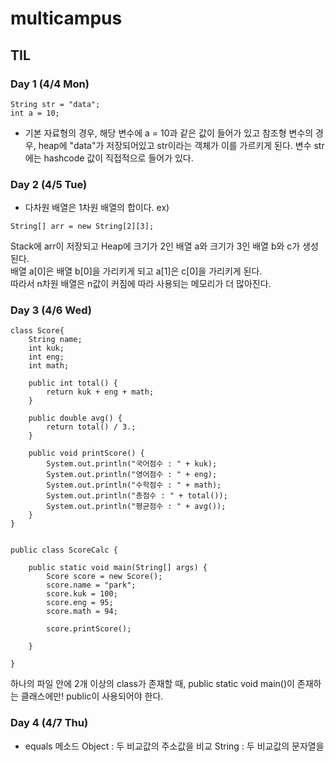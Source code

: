 # multicampus

## TIL

### Day 1 (4/4 Mon)
```
String str = "data";
int a = 10;
```
* 기본 자료형의 경우, 해당 변수에 a = 10과 같은 값이 들어가 있고 참조형 변수의 경우, heap에 "data"가 저장되어있고 str이라는 객체가 이를 가르키게 된다. 변수 str에는 hashcode 값이 직접적으로 들어가 있다.


### Day 2 (4/5 Tue)
* 다차원 배열은 1차원 배열의 합이다.
ex)
```
String[] arr = new String[2][3];
```
Stack에 arr이 저장되고 Heap에 크기가 2인 배열 a와 크기가 3인 배열 b와 c가 생성된다.<br>
배열 a[0]은 배열 b[0]을 가리키게 되고 a[1]은 c[0]을 가리키게 된다.<br>
따라서 n차원 배열은 n값이 커짐에 따라 사용되는 메모리가 더 많아진다.


### Day 3 (4/6 Wed)
```
class Score{
	String name;
	int kuk;
	int eng;
	int math;
	
	public int total() {
		return kuk + eng + math;
	}
	
	public double avg() {
		return total() / 3.;
	}
	
	public void printScore() {
		System.out.println("국어점수 : " + kuk);
		System.out.println("영어점수 : " + eng);
		System.out.println("수학점수 : " + math);
		System.out.println("총점수 : " + total());
		System.out.println("평균점수 : " + avg());
	}
}


public class ScoreCalc {

	public static void main(String[] args) {
		Score score = new Score();
		score.name = "park";
		score.kuk = 100;
		score.eng = 95;
		score.math = 94;
		
		score.printScore();

	}

}
```

하나의 파일 안에 2개 이상의 class가 존재할 때, public static void main()이 존재하는 클래스에만! public이 사용되어야 한다.


### Day 4 (4/7 Thu)
* equals 메소드
 Object : 두 비교값의 주소값을 비교
 String : 두 비교값의 문자열을 
